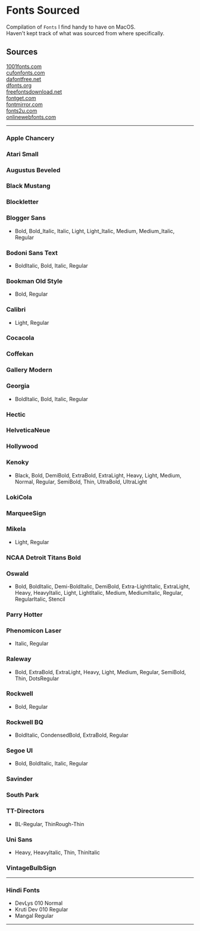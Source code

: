 # Fonts Sourced
Compilation of `Fonts` I find handy to have on MacOS.  
Haven't kept track of what was sourced from where specifically.

## Sources
[1001fonts.com](1001fonts.com)  
[cufonfonts.com](cufonfonts.com)  
[dafontfree.net](dafontfree.net)  
[dfonts.org](dfonts.org)   
[freefontsdownload.net](freefontsdownload.net)   
[fontget.com](fontget.com)   
[fontmirror.com](fontmirror.com)  
[fonts2u.com](fonts2u.com)  
[onlinewebfonts.com](onlinewebfonts.com)  



---

### Apple Chancery
### Atari Small
### Augustus Beveled  
### Black Mustang   
### Blockletter  
### Blogger Sans
- Bold, Bold_Italic, Italic, Light, Light_Italic, Medium, Medium_Italic, Regular   

### Bodoni Sans Text 
- BoldItalic, Bold, Italic, Regular   

### Bookman Old Style
- Bold, Regular   

### Calibri
 - Light, Regular

### Cocacola   
### Coffekan   

### Gallery Modern   
### Georgia
- BoldItalic, Bold, Italic, Regular   

### Hectic
### HelveticaNeue
### Hollywood

### Kenoky   
 - Black, Bold, DemiBold, ExtraBold, ExtraLight, Heavy, Light, Medium, Normal, Regular, SemiBold, Thin, UltraBold, UltraLight

### LokiCola
### MarqueeSign
### Mikela
 - Light, Regular

### NCAA Detroit Titans Bold

### Oswald
 - Bold, BoldItalic, Demi-BoldItalic, DemiBold, Extra-LightItalic, ExtraLight, Heavy, HeavyItalic, Light, LightItalic, Medium, MediumItalic, Regular, RegularItalic, Stencil

### Parry Hotter

### Phenomicon Laser
 - Italic, Regular

### Raleway
 - Bold, ExtraBold, ExtraLight, Heavy, Light, Medium, Regular, SemiBold, Thin, DotsRegular  

### Rockwell 	
 - Bold, Regular

### Rockwell BQ
 - BoldItalic, CondensedBold, ExtraBold, Regular

### Segoe UI
 - Bold, BoldItalic, Italic, Regular

### Savinder

### South Park   

### TT-Directors
- BL-Regular, ThinRough-Thin

### Uni Sans
 - Heavy, HeavyItalic, Thin, ThinItalic

### VintageBulbSign


---

### Hindi Fonts   
- DevLys 010 Normal
- Kruti Dev 010 Regular
- Mangal Regular

---

